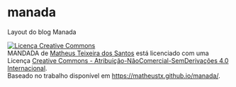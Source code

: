 # manada
Layout do blog Manada

<a rel="license" href="http://creativecommons.org/licenses/by-nc-nd/4.0/"><img alt="Licença Creative Commons" style="border-width:0" src="https://i.creativecommons.org/l/by-nc-nd/4.0/88x31.png" /></a><br /><span xmlns:dct="http://purl.org/dc/terms/" property="dct:title">MANDADA</span> de <a xmlns:cc="http://creativecommons.org/ns#" href="http://matheustx.github.io" property="cc:attributionName" rel="cc:attributionURL">Matheus Teixeira dos Santos</a> está licenciado com uma Licença <a rel="license" href="http://creativecommons.org/licenses/by-nc-nd/4.0/">Creative Commons - Atribuição-NãoComercial-SemDerivações 4.0 Internacional</a>.<br />Baseado no trabalho disponível em <a xmlns:dct="http://purl.org/dc/terms/" href="https://matheustx.github.io/manada/" rel="dct:source">https://matheustx.github.io/manada/</a>.
